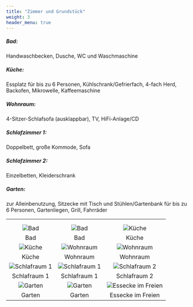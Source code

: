 ```yaml
---
title: "Zimmer und Grundstück"
weight: 3
header_menu: true
---
```


##### Bad:
Handwaschbecken, Dusche, WC und Waschmaschine

##### Küche:
Essplatz für bis zu 6 Personen, Kühlschrank/Gefrierfach, 4-fach Herd, Backofen, Mikrowelle, Kaffeemaschine

##### Wohnraum:
4-Sitzer-Schlafsofa (ausklappbar), TV, HiFi-Anlage/CD

##### Schlafzimmer 1:
Doppelbett, große Kommode, Sofa

##### Schlafzimmer 2:
Einzelbetten, Kleiderschrank

##### Garten:
zur Alleinbenutzung, Sitzecke mit Tisch und Stühlen/Gartenbank für bis zu 6 Personen, Gartenliegen, Grill, Fahrräder



|  |  |  |
|:---:|:---:|:---:|
|  |  |  |
|  |  |  |
|![Bad](images/bad-1.jpg)|![Bad](images/bad-2.jpg)|![Küche](images/kuche-1.jpg)
| Bad | Bad | Küche |
|![Küche](images/kuche-2.jpg)|![Wohnraum](images/wohnraum-1.jpg)|![Wohnraum](images/wohnraum-2.jpg)
| Küche | Wohnraum | Wohnraum |
|![Schlafraum 1](images/schlaf-1.jpg)|![Schlafraum 1](images/schlaf-2.jpg)|![Schlafraum 2](images/schlaf-3.jpg)
| Schlafraum 1 | Schlafraum 1 | Schlafraum 2 |
|![Garten](images/garten-1.jpg)|![Garten](images/garten-2.jpg)|![Essecke im Freien](images/terasse.jpg)
| Garten | Garten | Essecke im Freien |

